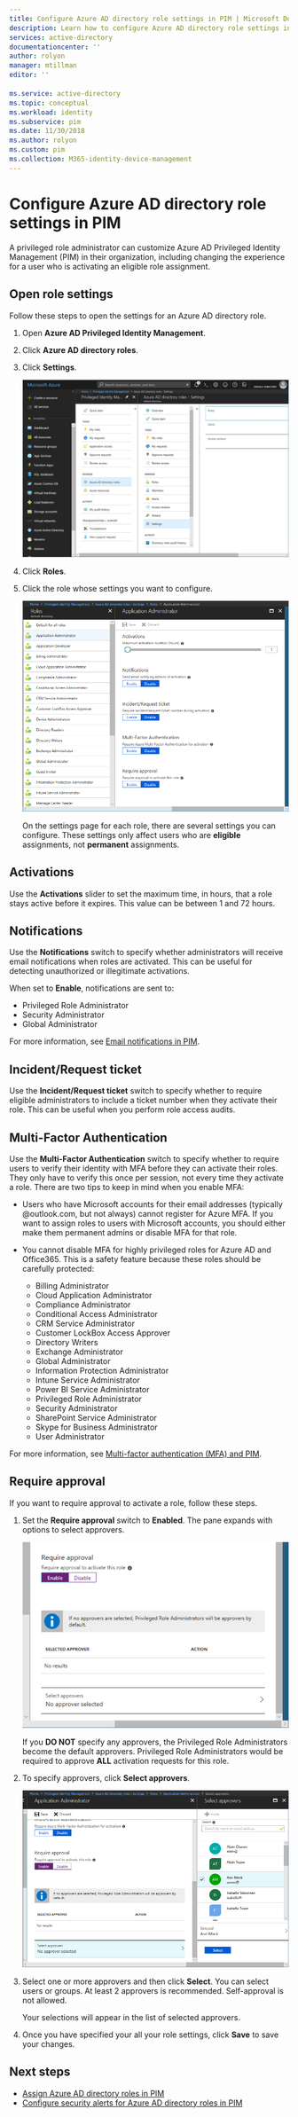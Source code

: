```yaml
---
title: Configure Azure AD directory role settings in PIM | Microsoft Docs
description: Learn how to configure Azure AD directory role settings in Azure AD Privileged Identity Management (PIM).
services: active-directory
documentationcenter: ''
author: rolyon
manager: mtillman
editor: ''

ms.service: active-directory
ms.topic: conceptual
ms.workload: identity
ms.subservice: pim
ms.date: 11/30/2018
ms.author: rolyon
ms.custom: pim
ms.collection: M365-identity-device-management
---
```

# Configure Azure AD directory role settings in PIM

A privileged role administrator can customize Azure AD Privileged Identity Management (PIM) in their organization, including changing the experience for a user who is activating an eligible role assignment.

## Open role settings

Follow these steps to open the settings for an Azure AD directory role.

1. Open **Azure AD Privileged Identity Management**.

1. Click **Azure AD directory roles**.

1. Click **Settings**.

    ![Azure AD directory roles - Settings](./media/pim-how-to-change-default-settings/pim-directory-roles-settings.png)

1. Click **Roles**.

1. Click the role whose settings you want to configure.

    ![Azure AD directory roles - Settings Roles](./media/pim-how-to-change-default-settings/pim-directory-roles-settings-role.png)

    On the settings page for each role, there are several settings you can configure. These settings only affect users who are **eligible** assignments, not **permanent** assignments.

## Activations

Use the **Activations** slider to set the maximum time, in hours, that a role stays active before it expires. This value can be between 1 and 72 hours.

## Notifications

Use the **Notifications** switch to specify whether administrators will receive email notifications when roles are activated. This can be useful for detecting unauthorized or illegitimate activations.

When set to **Enable**, notifications are sent to:

- Privileged Role Administrator
- Security Administrator
- Global Administrator

For more information, see [Email notifications in PIM](pim-email-notifications.md).

## Incident/Request ticket

Use the **Incident/Request ticket** switch to specify whether to require eligible administrators to include a ticket number when they activate their role. This can be useful when you perform role access audits.

## Multi-Factor Authentication

Use the **Multi-Factor Authentication** switch to specify whether to require users to verify their identity with MFA before they can activate their roles. They only have to verify this once per session, not every time they activate a role. There are two tips to keep in mind when you enable MFA:

* Users who have Microsoft accounts for their email addresses (typically @outlook.com, but not always) cannot register for Azure MFA. If you want to assign roles to users with Microsoft accounts, you should either make them permanent admins or disable MFA for that role.
* You cannot disable MFA for highly privileged roles for Azure AD and Office365. This is a safety feature because these roles should be carefully protected:  
  
  * Billing Administrator
  * Cloud Application Administrator
  * Compliance Administrator
  * Conditional Access Administrator
  * CRM Service Administrator
  * Customer LockBox Access Approver
  * Directory Writers
  * Exchange Administrator
  * Global Administrator
  * Information Protection Administrator
  * Intune Service Administrator
  * Power BI Service Administrator
  * Privileged Role Administrator
  * Security Administrator
  * SharePoint Service Administrator
  * Skype for Business Administrator
  * User Administrator

For more information, see [Multi-factor authentication (MFA) and PIM](pim-how-to-require-mfa.md).

## Require approval

If you want to require approval to activate a role, follow these steps.

1. Set the **Require approval** switch to **Enabled**. The pane expands with options to select approvers.

    ![Azure AD directory roles - Settings - Require approval](./media/pim-how-to-change-default-settings/pim-directory-roles-settings-require-approval.png)

    If you **DO NOT** specify any approvers, the Privileged Role Administrators become the default approvers. Privileged Role Administrators would be required to approve **ALL** activation requests for this role.

1. To specify approvers, click **Select approvers**.

    ![Azure AD directory roles - Settings - Require approval](./media/pim-how-to-change-default-settings/pim-directory-roles-settings-require-approval-select-approvers.png)

1. Select one or more approvers and then click **Select**. You can select users or groups. At least 2 approvers is recommended. Self-approval is not allowed.

    Your selections will appear in the list of selected approvers.

1. Once you have specified your all your role settings, click **Save** to save your changes.


<!--PLACEHOLDER: Need an explanation of what the temporary Global Administrator setting is for.-->

## Next steps

- [Assign Azure AD directory roles in PIM](pim-how-to-add-role-to-user.md)
- [Configure security alerts for Azure AD directory roles in PIM](pim-how-to-configure-security-alerts.md)
